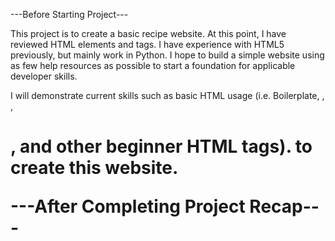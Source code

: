---Before Starting Project---

This project is to create a basic recipe website. At this point, I have reviewed HTML elements and tags. I have experience with HTML5 previously, but mainly work in Python. I hope to build a simple website using as few help resources as possible to start a foundation for applicable developer skills. 

I will demonstrate current skills such as basic HTML usage (i.e. Boilerplate, <img>, <a>, <h1>, and other beginner HTML tags). to create this website.

---After Completing Project Recap---